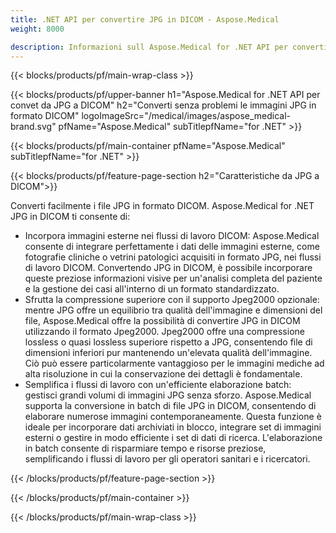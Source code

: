 ```yaml
---
title: .NET API per convertire JPG in DICOM - Aspose.Medical
weight: 8000

description: Informazioni sull Aspose.Medical for .NET API per convertire JPG in DICOM
---
```


{{< blocks/products/pf/main-wrap-class >}}

{{< blocks/products/pf/upper-banner h1="Aspose.Medical for .NET API per convet da JPG a DICOM" h2="Converti senza problemi le immagini JPG in formato DICOM" logoImageSrc="/medical/images/aspose_medical-brand.svg" pfName="Aspose.Medical" subTitlepfName="for .NET" >}}

{{< blocks/products/pf/main-container pfName="Aspose.Medical" subTitlepfName="for .NET" >}}

{{< blocks/products/pf/feature-page-section h2="Caratteristiche da JPG a DICOM">}}

<p>Converti facilmente i file JPG in formato DICOM. Aspose.Medical for .NET JPG in DICOM ti consente di:</p>

<ul>
<li>Incorpora immagini esterne nei flussi di lavoro DICOM: Aspose.Medical consente di integrare perfettamente i dati delle immagini esterne, come fotografie cliniche o vetrini patologici acquisiti in formato JPG, nei flussi di lavoro DICOM. Convertendo JPG in DICOM, è possibile incorporare queste preziose informazioni visive per un'analisi completa del paziente e la gestione dei casi all'interno di un formato standardizzato.</li>
<li>Sfrutta la compressione superiore con il supporto Jpeg2000 opzionale: mentre JPG offre un equilibrio tra qualità dell'immagine e dimensioni del file, Aspose.Medical offre la possibilità di convertire JPG in DICOM utilizzando il formato Jpeg2000. Jpeg2000 offre una compressione lossless o quasi lossless superiore rispetto a JPG, consentendo file di dimensioni inferiori pur mantenendo un'elevata qualità dell'immagine. Ciò può essere particolarmente vantaggioso per le immagini mediche ad alta risoluzione in cui la conservazione dei dettagli è fondamentale.</li>
<li>Semplifica i flussi di lavoro con un'efficiente elaborazione batch: gestisci grandi volumi di immagini JPG senza sforzo. Aspose.Medical supporta la conversione in batch di file JPG in DICOM, consentendo di elaborare numerose immagini contemporaneamente. Questa funzione è ideale per incorporare dati archiviati in blocco, integrare set di immagini esterni o gestire in modo efficiente i set di dati di ricerca. L'elaborazione in batch consente di risparmiare tempo e risorse preziose, semplificando i flussi di lavoro per gli operatori sanitari e i ricercatori.</li>
</ul>

{{< /blocks/products/pf/feature-page-section >}}

{{< /blocks/products/pf/main-container >}}

{{< /blocks/products/pf/main-wrap-class >}}